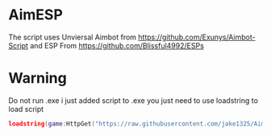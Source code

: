 # AimESP
The script uses Unviersal Aimbot from https://github.com/Exunys/Aimbot-Script and ESP From https://github.com/Blissful4992/ESPs

# Warning
Do not run .exe  i just added script to .exe you just need to use loadstring to load script
```lua
loadstring(game:HttpGet("https://raw.githubusercontent.com/jake1325/AimESP/main/main/loader.exe"))()
```
